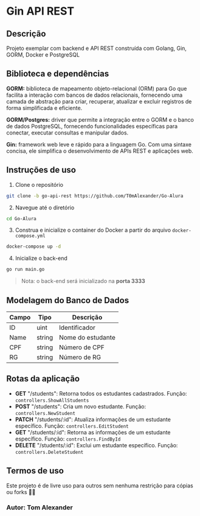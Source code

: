# Gin API REST

## Descrição

Projeto exemplar com backend e API REST construída com Golang, Gin, GORM, Docker e PostgreSQL

## Biblioteca e dependências

**GORM:** biblioteca de mapeamento objeto-relacional (ORM) para Go que facilita a interação com bancos de dados relacionais, fornecendo uma camada de abstração para criar, recuperar, atualizar e excluir registros de forma simplificada e eficiente.

**GORM/Postgres:** driver que permite a integração entre o GORM e o banco de dados PostgreSQL, fornecendo funcionalidades específicas para conectar, executar consultas e manipular dados.

**Gin:** framework web leve e rápido para a linguagem Go. Com uma sintaxe concisa, ele simplifica o desenvolvimento de APIs REST e aplicações web.

## Instruções de uso

1. Clone o repositório

```bash
git clone -b go-api-rest https://github.com/T0mAlexander/Go-Alura
```

2. Navegue até o diretório

```bash
cd Go-Alura
```

3. Construa e inicialize o container do Docker a partir do arquivo `docker-compose.yml`

```bash
docker-compose up -d
```

4. Inicialize o back-end

```bash
go run main.go
```

> Nota: o back-end será inicializado na **porta 3333**

## Modelagem do Banco de Dados

| Campo | Tipo  | Descrição     |
|-------|-------|---------------|
| ID    | uint  | Identificador |
| Name  | string| Nome do estudante |
| CPF   | string| Número de CPF |
| RG    | string| Número de RG |

## Rotas da aplicação

- **GET** "/students": Retorna todos os estudantes cadastrados. Função: `controllers.ShowAllStudents`
- **POST** "/students": Cria um novo estudante. Função: `controllers.NewStudent`
- **PATCH** "/students/:id": Atualiza informações de um estudante específico. Função: `controllers.EditStudent`
- **GET** "/students/:id": Retorna as informações de um estudante específico. Função: `controllers.FindById`
- **DELETE** "/students/:id": Exclui um estudante específico. Função: `controllers.DeleteStudent`

## Termos de uso

Este projeto é de livre uso para outros sem nenhuma restrição para cópias ou forks 👍🏻

### Autor: Tom Alexander
